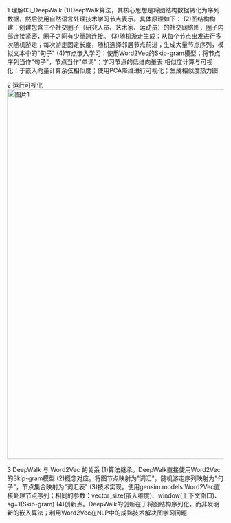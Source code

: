 1 理解03_DeepWalk
(1)DeepWalk算法，其核心思想是将图结构数据转化为序列数据，然后使用自然语言处理技术学习节点表示。具体原理如下：
(2)图结构构建：创建包含三个社交圈子（研究人员、艺术家、运动员）的社交网络图，圈子内部连接紧密，圈子之间有少量跨连接。
(3)随机游走生成：从每个节点出发进行多次随机游走；每次游走固定长度，随机选择邻居节点前进；生成大量节点序列，模拟文本中的"句子"
(4)节点嵌入学习：使用Word2Vec的Skip-gram模型；将节点序列当作"句子"，节点当作"单词"；学习节点的低维向量表
相似度计算与可视化：于嵌入向量计算余弦相似度；使用PCA降维进行可视化；生成相似度热力图

2 运行可视化
<img width="1790" height="859" alt="图片1" src="https://github.com/user-attachments/assets/44291ded-16fe-4f60-8521-3cac3322bad0" />


3 DeepWalk 与 Word2Vec 的关系
(1)算法继承。DeepWalk直接使用Word2Vec的Skip-gram模型
(2)概念对应。将图节点映射为"词汇"，随机游走序列映射为"句子"，节点集合映射为"词汇表"
(3)技术实现。使用gensim.models.Word2Vec直接处理节点序列；相同的参数：vector_size(嵌入维度)、window(上下文窗口)、sg=1(Skip-gram)
(4)创新点。DeepWalk的创新在于将图结构序列化，而非发明新的嵌入算法；利用Word2Vec在NLP中的成熟技术解决图学习问题
